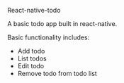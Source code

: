 React-native-todo

A basic todo app built in react-native.

Basic functionality includes:

- Add todo
- List todos
- Edit todo 
- Remove todo from todo list
